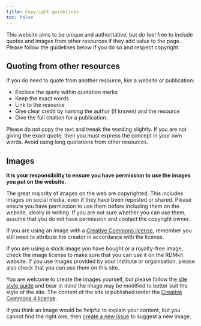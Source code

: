 ```yaml
---
title: Copyright guidelines
toc: false
---
```


This website aims to be unique and authoritative, but do feel free to include quotes and images from other resources if they add value to the page. Please follow the guidelines below if you do so and respect copyright. 

## Quoting from other resources

If you do need to quote from another resource, like a website or publication:

 - Enclose the quote within quotation marks
 - Keep the exact words
 - Link to the resource 
 - Give clear credit by naming the author (if known) and the resource
 - Give the full citation for a publication. 
 
Please do not copy the text and tweak the wording slightly. If you are not giving the exact quote, then you must express the concept in your own words. Avoid using long quotations from other resources. 

## Images

**It is your responsibility to ensure you have permission to use the images you put on the website.**

The great majority of images on the web are copyrighted. This includes images on social media, even if they have been reposted or shared. Please ensure you have permission to use them before including them on the website, ideally in writing. If you are not sure whether you can use them, assume that you do not have permission and contact the copyright owner. 

If you are using an image with a [Creative Commons license](https://creativecommons.org/licenses/), remember you still need to attribute the creator in accordance with the license.

If you are using a stock image you have bought or a royalty-free image, check the image license to make sure that you can use it on the RDMkit website. If you use images provided by your institute or organisation, please also check that you can use them on this site.

You are welcome to create the images yourself, but please follow the [site style guide](style_guide) and bear in mind the image may be modified to better suit the style of the site. The content of the site is published under the [Creative Commons 4 license](https://creativecommons.org/licenses/by/4.0/).

If you think an image would be helpful to explain your content, but you cannot find the right one, then [create a new issue](https://github.com/elixir-europe/rdmkit/issues) to suggest a new image.


